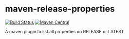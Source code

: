 # maven-release-properties
[![Build Status](https://travis-ci.org/fripoli/maven-release-properties.svg?branch=master)](https://travis-ci.org/fripoli/maven-release-properties)
[![Maven Central](https://maven-badges.herokuapp.com/maven-central/br.com.ripoli.xico/release-properties/badge.svg)](https://maven-badges.herokuapp.com/maven-central/br.com.ripoli.xico/release-properties)

A maven plugin to list all properties on RELEASE or LATEST

